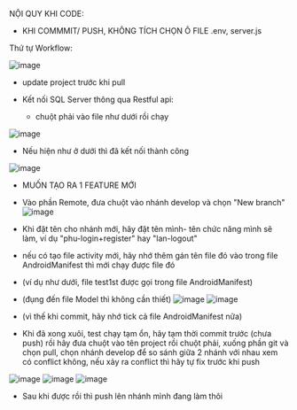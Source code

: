 NỘI QUY KHI CODE:
- KHI COMMMIT/ PUSH, KHÔNG TÍCH CHỌN Ô FILE .env, server.js





Thứ tự Workflow:

![image](https://github.com/user-attachments/assets/73641fbe-06df-4d40-b052-ae6a52a3fd9f)
- update project trước khi pull

- Kết nối SQL Server thông qua Restful api:

  + chuột phải vào file như dưới rồi chạy
  
![image](https://github.com/user-attachments/assets/fc826c73-3737-4558-a00a-c84264901ca6)

  + Nếu hiện như ở dưới thì đã kết nối thành công
  
![image](https://github.com/user-attachments/assets/fc4ab498-ec7f-441b-a76a-b9ca658cfa36)

- MUỐN TẠO RA 1 FEATURE MỚI
- Vào phần Remote, đưa chuột vào nhánh develop và chọn "New branch"
![image](https://github.com/user-attachments/assets/6c1ad667-f001-41af-b084-485c32acd6ed)

- Khi đặt tên cho nhánh mới, hãy đặt tên mình- tên chức năng mình sẽ làm, ví dụ "phu-login+register" hay "lan-logout"
- nếu có tạo file activity mới, hãy nhớ thêm gán tên file đó vào trong file AndroidManifest thì mới chạy được file đó
- (ví dụ như dưới, file test1st được gọi trong file AndroidManifest)
- (đụng đến file Model thì không cần thiết)
![image](https://github.com/user-attachments/assets/9de13057-775e-4952-94c8-9531ab3bbdd4)
![image](https://github.com/user-attachments/assets/8b459109-d654-4d8a-a504-1c4b1aa240d3)

- (vì thế khi commit, hãy nhớ tick cả file AndroidManifest nữa)

- Khi đã xong xuôi, test chạy tạm ổn, hãy tạm thời commit trước (chưa push) rồi hãy đưa chuột vào tên project rồi chuột phải, xuống phần git và chọn pull, chọn nhánh develop để so sánh giữa 2 nhánh với nhau xem có conflict không, nếu xảy ra conflict thì hãy tự fix trước khi push

![image](https://github.com/user-attachments/assets/785ced93-82ba-4d05-84ee-4e027f52d2aa)
![image](https://github.com/user-attachments/assets/d93492fb-8765-481e-8c80-986c961c91a4)
![image](https://github.com/user-attachments/assets/dd6c5ef1-a5a9-4648-bcd7-5b3a08456c93)

- Sau khi được rồi thì push lên nhánh mình đang làm thôi

